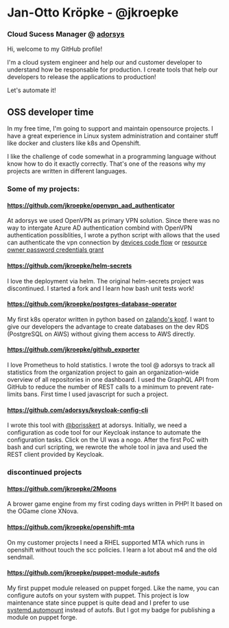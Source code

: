 # Jan-Otto Kröpke - @jkroepke
### Cloud Sucess Manager @ [adorsys](https://github.com/adorsys)

Hi, welcome to my GitHub profile!

I'm a cloud system engineer and help our and customer developer to understand how be responsable for production. I create tools that help our developers to release the applications to production!

Let's automate it!

## OSS developer time
In my free time, I'm going to support and maintain opensource projects. I have a great experience in Linux system administration and container stuff like docker and clusters like k8s and Openshift.

I like the challenge of code somewhat in a programming language without know how to do it exactly correctly. That's one of the reasons why my projects are written in different languages.

### Some of my projects:

#### https://github.com/jkroepke/openvpn_aad_authenticator

At adorsys we used OpenVPN as primary VPN solution. Since there was no way to intergate Azure AD authentication combind with OpenVPN authentication possiblities, I wrote a python script with allows that the used can authenticate the vpn connection by [devices code flow](https://docs.microsoft.com/en-us/azure/active-directory/develop/v2-oauth2-device-code) or [resource owner password credentials grant](https://docs.microsoft.com/en-us/azure/active-directory/develop/v2-oauth-ropc)

#### https://github.com/jkroepke/helm-secrets

I love the deployment via helm. The original helm-secrets project was discontinued. I started a fork and I learn how bash unit tests work!

#### https://github.com/jkroepke/postgres-database-operator

My first k8s operator written in python based on [zalando's kopf](https://github.com/zalando-incubator/kopf). I want to give our developers the advantage to create databases on the dev RDS (PostgreSQL on AWS) without giving them access to AWS directly. 

#### https://github.com/jkroepke/github_exporter

I love Prometheus to hold statistics. I wrote the tool @ adorsys to track all statistics from the organization project to gain an organization-wide overview of all repositories in one dashboard. I used the GraphQL API from GitHub to reduce the number of REST calls to a minimum to prevent rate-limits bans. First time I used javascript for such a project.

#### https://github.com/adorsys/keycloak-config-cli

I wrote this tool with [@borisskert](https://github.com/borisskert) at adorsys. Initially, we need a configuration as code tool for our Keycloak instance to automate the configuration tasks. Click on the UI was a nogo. After the first PoC with bash and curl scripting, we rewrote the whole tool in java and used the REST client provided by Keycloak.

### discontinued projects

#### https://github.com/jkroepke/2Moons

A brower game engine from my first coding days written in PHP! It based on the OGame clone XNova.

#### https://github.com/jkroepke/openshift-mta

On my customer projects I need a RHEL supported MTA which runs in openshift without touch the scc policies. I learn a lot about m4 and the old sendmail.

#### https://github.com/jkroepke/puppet-module-autofs

My first puppet module released on puppet forged. Like the name, you can configure autofs on your system with puppet. This project is low maintenance state since puppet is quite dead and I prefer to use [systemd.automount](https://www.freedesktop.org/software/systemd/man/systemd.automount.html) instead of autofs. But I got my badge for publishing a module on puppet forge.
